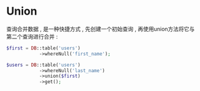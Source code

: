 # Union

查询合并数据 , 是一种快捷方式 , 先创建一个初始查询 , 再使用union方法将它与第二个查询进行合并 : 

```php
$first = DB::table('users')
            ->whereNull('first_name');

$users = DB::table('users')
            ->whereNull('last_name')
            ->union($first)
            ->get();
```



